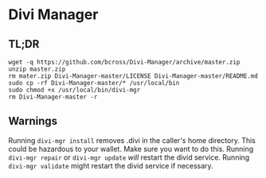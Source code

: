 # Divi Manager
## TL;DR
    wget -q https://github.com/bcross/Divi-Manager/archive/master.zip
    unzip master.zip
    rm mater.zip Divi-Manager-master/LICENSE Divi-Manager-master/README.md
    sudo cp -rf Divi-Manager-master/* /usr/local/bin
    sudo chmod +x /usr/local/bin/divi-mgr
    rm Divi-Manager-master -r
## Warnings
Running `divi-mgr install` removes .divi in the caller's home directory. This could be hazardous to your wallet. Make sure you want to do this.
Running `divi-mgr repair` or `divi-mgr update` *will* restart the divid service. Running `divi-mgr validate` might restart the divid service if necessary.
